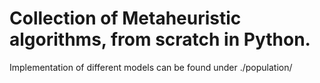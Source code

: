 # Collection of Metaheuristic algorithms, from scratch in Python. 

Implementation of different models can be found under ./population/